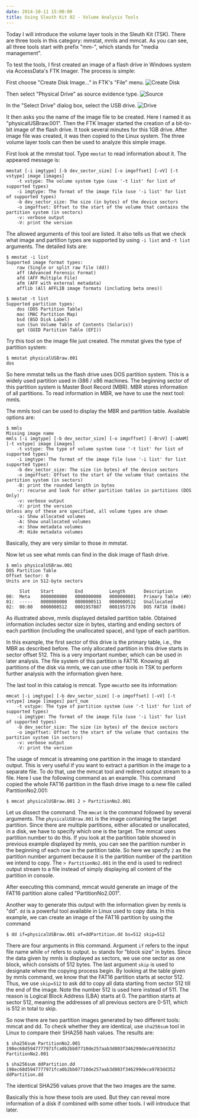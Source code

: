 ```yaml
---
date: 2014-10-11 15:00:00
title: Using Sleuth Kit 02 - Volume Analysis Tools
---
```


Today I will introduce the volume layer tools in the Sleuth Kit (TSK). There are three tools in this category: mmstat, mmls and mmcat. As you can see, all three tools start with prefix "mm-", which stands for "media management".

To test the tools, I first created an image of a flash drive in Windows system via AccessData's FTK Imager. The process is simple:
<!--excerpt-->

First choose "Create Disk Image..." in FTK's "File" menu.
![Create Disk](http://blob.syang.io/web-images/Pictures/Blog/FTKImager1.png)

Then select "Physical Drive" as source evidence type.
![Source](http://blob.syang.io/web-images/Pictures/Blog/FTKImager2.png)

In the "Select Drive" dialog box, select the USB drive.
![Drive](http://blob.syang.io/web-images/Pictures/Blog/FTKImager3.png)

It then asks you the name of the image file to be created. Here I named it as "physicalUSBraw.001". Then the FTK Imager started the creation of a bit-to-bit image of the flash drive. It took several minutes for this 1GB drive. After image file was created, it was then copied to the Linux system. The three volume layer tools can then be used to analyze this simple image.

First look at the mmstat tool. Type `mmstat` to read information about it. The appeared message is:

```shell
mmstat [-i imgtype] [-b dev_sector_size] [-o imgoffset] [-vV] [-t vstype] image [images]
    -t vstype: The volume system type (use '-t list' for list of supported types)  
    -i imgtype: The format of the image file (use '-i list' for list of supported types)  
    -b dev_sector_size: The size (in bytes) of the device sectors  
    -o imgoffset: Offset to the start of the volume that contains the partition system (in sectors)  
    -v: verbose output  
    -V: print the version
```

The allowed arguments of this tool are listed. It also tells us that we check what image and partition types are supported by using `-i list` and `-t list` arguments. The detailed lists are:

```shell
$ mmstat -i list
Supported image format types:
	raw (Single or split raw file (dd))
	aff (Advanced Forensic Format)
	afd (AFF Multiple File)
	afm (AFF with external metadata)
	afflib (All AFFLIB image formats (including beta ones))

$ mmstat -t list
Supported partition types:
	dos (DOS Partition Table)
	mac (MAC Partition Map)
	bsd (BSD Disk Label)
	sun (Sun Volume Table of Contents (Solaris))
	gpt (GUID Partition Table (EFI))
```

Try this tool on the image file just created. The mmstat gives the type of partition system:

```shell
$ mmstat physicalUSBraw.001 
dos
```

So here mmstat tells us the flash drive uses DOS partition system. This is a widely used partition used in i386 / x86 machines. The beginning sector of this partition system is Master Boot Record (MBR). MBR stores information of all partitions. To read information in MBR, we have to use the next tool: mmls.

The mmls tool can be used to display the MBR and partition table. Available options are:

```shell
$ mmls
Missing image name
mmls [-i imgtype] [-b dev_sector_size] [-o imgoffset] [-BrvV] [-aAmM] [-t vstype] image [images]
	-t vstype: The type of volume system (use '-t list' for list of supported types)
	-i imgtype: The format of the image file (use '-i list' for list supported types)
	-b dev_sector_size: The size (in bytes) of the device sectors
	-o imgoffset: Offset to the start of the volume that contains the partition system (in sectors)
	-B: print the rounded length in bytes
	-r: recurse and look for other partition tables in partitions (DOS Only)
	-v: verbose output
	-V: print the version
Unless any of these are specified, all volume types are shown
	-a: Show allocated volumes
	-A: Show unallocated volumes
	-m: Show metadata volumes
	-M: Hide metadata volumes
```

Basically, they are very similar to those in mmstat.

Now let us see what mmls can find in the disk image of flash drive.

```shell
$ mmls physicalUSBraw.001 
DOS Partition Table
Offset Sector: 0
Units are in 512-byte sectors

     Slot    Start        End          Length       Description
00:  Meta    0000000000   0000000000   0000000001   Primary Table (#0)
01:  -----   0000000000   0000000511   0000000512   Unallocated
02:  00:00   0000000512   0001957887   0001957376   DOS FAT16 (0x06)
```

As illustrated above, mmls displayed detailed partition table. Obtained information includes sector size in bytes, starting and ending sectors of each partition (including the unallocated space), and type of each partition.

In this example, the first sector of this drive is the primary table, i.e., the MBR as described before. The only allocated partition in this drive starts in sector offset 512. This is a very important number, which can be used in later analysis. The file system of this partition is FAT16. Knowing all partitions of the disk via mmls, we can use other tools in TSK to perform further analysis with the information given here.

The last tool in this catalog is mmcat. Type `mmcat`to see its information:

```shell
mmcat [-i imgtype] [-b dev_sector_size] [-o imgoffset] [-vV] [-t vstype] image [images] part_num
	-t vstype: The type of partition system (use '-t list' for list of supported types)
	-i imgtype: The format of the image file (use '-i list' for list of supported types)
	-b dev_sector_size: The size (in bytes) of the device sectors
	-o imgoffset: Offset to the start of the volume that contains the partition system (in sectors)
	-v: verbose output
	-V: print the version
```

The usage of mmcat is streaming one partition in the image to standard output. This is very useful if you want to extract a partition in the image to a separate file. To do that, use the mmcat tool and redirect output stream to a file. Here I use the following command as an example. This command copied the whole FAT16 partition in the flash drive image to a new file called PartitionNo2.001:

`$ mmcat physicalUSBraw.001 2 > PartitionNo2.001`

Let us dissect the command. The `mmcat` is the command followed by several arguments. The `physicalUSBraw.001` is the image containing the target partition. Since there are multiple partitions, either allocated or unallocated, in a disk, we have to specify which one is the target. The mmcat uses partition number to do this. If you look at the partition table showed in previous example displayed by mmls, you can see the partition number in the beginning of each row in the partition table. So here we specify `2` as the partition number argument because it is the partition number of the partition we intend to copy. The `> PartitionNo2.001` in the end is used to redirect output stream to a file instead of simply displaying all content of the partition in console.

After executing this command, mmcat would generate an image of the FAT16 partition alone called "PartitionNo2.001".

Another way to generate this output with the information given by mmls is "dd". `dd` is a powerful tool available in Linux used to copy data. In this example, we can create an image of the FAT16 partition by using the command

`$ dd if=physicalUSBraw.001 of=ddPartition.dd bs=512 skip=512`

There are four arguments in this command. Argument `if` refers to the input file name while `of` refers to output. `bs` stands for "block size" in bytes. Since the data given by mmls is displayed as sectors, we use one sector as one block, which consists of 512 bytes. The last argument `skip` is used to designate where the copying process begin. By looking at the table given by mmls command, we know that the FAT16 partition starts at sector 512. Thus, we use `skip=512` to ask dd to copy all data starting from sector 512 till the end of the image. Note the number 512 is used here instead of 511. The reason is Logical Block Address (LBA) starts at 0. The partition starts at sector 512, meaning the addresses of all previous sectors are 0-511, which is 512 in total to skip.

So now there are two partition images generated by two different tools: mmcat and dd. To check whether they are identical, use `sha256sum` tool in Linux to compare their SHA256 hash values. The results are:

```shell
$ sha256sum PartitionNo2.001 
198ec68d5947777971fca0b2bb07710de257aab3d803f346299deca9783dd352  PartitionNo2.001

$ sha256sum ddPartition.dd 
198ec68d5947777971fca0b2bb07710de257aab3d803f346299deca9783dd352  ddPartition.dd
```

The identical SHA256 values prove that the two images are the same.

Basically this is how these tools are used. But they can reveal more information of a disk if combined with some other tools. I will introduce that later.
